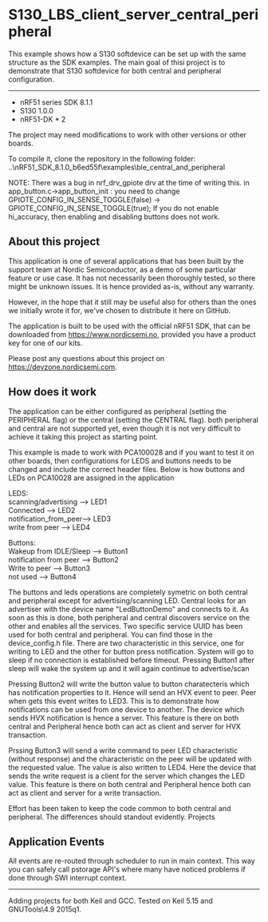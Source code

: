 S130_LBS_client_server_central_peripheral
======================
This example shows how a S130 softdevice can be set up with the same structure as the SDK examples. The main goal of thisi project is to demonstrate that S130 softdevice for both central and peripheral configuration.

------------
* nRF51 series SDK 8.1.1
* S130 1.0.0
* nRF51-DK * 2
  
The project may need modifications to work with other versions or other boards. 
 
To compile it, clone the repository in the following folder: ..\nRF51_SDK_8.1.0_b6ed55f\examples\ble_central_and_peripheral

NOTE:
There was a bug in nrf_drv_gpiote drv at the time of writing this.
in app_button.c->app_button_init : you need to change GPIOTE_CONFIG_IN_SENSE_TOGGLE(false) -> GPIOTE_CONFIG_IN_SENSE_TOGGLE(true);
If you do not enable hi_accuracy, then enabling and disabling buttons does not work.

About this project
------------------
This application is one of several applications that has been built by the support team at Nordic Semiconductor, as a demo of some particular feature or use case. It has not necessarily been thoroughly tested, so there might be unknown issues. It is hence provided as-is, without any warranty.
  
However, in the hope that it still may be useful also for others than the ones we initially wrote it for, we've chosen to distribute it here on GitHub. 
  
The application is built to be used with the official nRF51 SDK, that can be downloaded from https://www.nordicsemi.no, provided you have a product key for one of our kits.
 
Please post any questions about this project on https://devzone.nordicsemi.com.

How does it work
-------------------
The application can be either configured as peripheral (setting the PERIPHERAL flag) or the central (setting the CENTRAL flag). both peripheral and central are not supported yet, even though it is
not very difficult to achieve it taking this project as starting point.

This example is made to work with PCA100028 and if you want to test it on other boards, then configurations for LEDS and buttons needs to be changed and include the correct header files.
Below is how buttons and LEDs on PCA10028 are assigned in the application

LEDS:  
scanning/advertising  -->  LED1  
Connected             -->  LED2  
notification_from_peer-->  LED3  
write from peer       -->  LED4  

Buttons:  
Wakeup from IDLE/Sleep --> Button1  
notification from peer --> Button2  
Write to peer          --> Button3  
not used               --> Button4  

 
The buttons and leds operations are completely symetric on both central and peripheral except for advertising/scanning LED.
Central looks for an advertiser with the device name "LedButtonDemo" and connects to it. As soon as this is done, both peripheral and central discovers service on the other and enables all the services.
Two specific service UUID has been used for both central and peripheral. You can find those in the device_config.h file. There are two characteristic in this service, one for writing to LED and the other for button press notification.
System will go to sleep if no connection is established before timeout. Pressing Button1 after sleep will wake the system up and it will again continue to advertise/scan  

Pressing Button2 will write the button value to button charatecteris which has notification properties to it. Hence will send an HVX event to peer. Peer when gets this event writes to LED3. This is to demonstrate how notifications can be used
from one device to another. The device which sends HVX notification is hence a server. This feature is there on both central and Peripheral hence both can act as client and server for HVX transaction.  

Prssing Button3 will send a write command to peer LED characteristic (without response) and the characteristic on the peer will be updated with the requested value. The value is also written to LED4.
Here the device that sends the write request is a client for the server which changes the LED value. This feature is there on both central and Peripheral hence both can act as client and server for a write transaction.

Effort has been taken to keep the code common to both central and peripheral. The differences should standout evidently.
Projects

Application Events
-------------------
All events are re-routed through scheduler to run in main context. This way you can safely call pstorage API's where many have noticed problems if done through SWI interrupt context.

----------
Adding projects for both Keil and GCC.
Tested on Keil 5.15 and GNUTools\4.9 2015q1.


